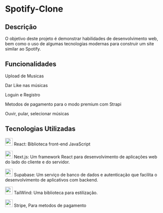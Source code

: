 # Spotify-Clone
## Descrição

O objetivo deste projeto é demonstrar habilidades de desenvolvimento web, bem como o uso de algumas tecnologias modernas para construir um site similar ao Spotify.

## Funcionalidades

Upload de Musicas

Dar Like nas músicas

Loguin e Registro

Metodos de pagamento para o modo premium com Strapi

Ouvir, pular, selecionar músicas

## Tecnologias Utilizadas
<img  src="https://upload.wikimedia.org/wikipedia/commons/thumb/a/a7/React-icon.svg/1200px-React-icon.svg.png" width="25px"> React: Biblioteca front-end JavaScript

<img  src="https://github.com/Teyzinho/SimioSocial/assets/103509649/53c41250-f395-4dc6-9e76-da5b6bddb3bb" width="25px">
Next.js: Um framework React para desenvolvimento de aplicações web do lado do cliente e do servidor.

<img  src="https://yt3.googleusercontent.com/NqiGfwN1LVktrPKrSDjWCdWL1B2O8KzPKSmXowT91w8-Z6PUgZgj0qpXIj5AxYPevf3_rB-I=s900-c-k-c0x00ffffff-no-rj" width="25px"> Supabase: Um serviço de banco de dados e autenticação que facilita o desenvolvimento de aplicativos com backend.

<img  src="https://viget.imgix.net/tailwind-on-gray.png?auto=format%2Ccompress&crop=focalpoint&fit=crop&fp-x=0.5&fp-y=0.5&ixlib=php-3.3.1&q=90&w=1200&s=3b364fd07ccd56661ac684a4aca524f8" width="25px"> TailWind: Uma biblioteca para estilização.

<div>
  <img src="https://github.com/Teyzinho/Ecommerce/assets/103509649/70879020-78f0-4f8d-a20b-9b59ceaadd81" width="25px"> Stripe, Para metodos de pagamento
 </div>
